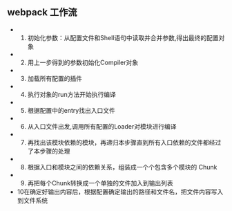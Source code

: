 ## webpack 工作流
  - 1. 初始化参数：从配置文件和Shell语句中读取并合并参数,得出最终的配置对象
  - 2. 用上一步得到的参数初始化Compiler对象
  - 3. 加载所有配置的插件
  - 4. 执行对象的run方法开始执行编译
  - 5. 根据配置中的entry找出入口文件
  - 6. 从入口文件出发,调用所有配置的Loader对模块进行编译
  - 7. 再找出该模块依赖的模块，再递归本步骤直到所有入口依赖的文件都经过了本步骤的处理
  - 8. 根据入口和模块之间的依赖关系，组装成一个个包含多个模块的 Chunk
  - 9. 再把每个Chunk转换成一个单独的文件加入到输出列表
  - 10在确定好输出内容后，根据配置确定输出的路径和文件名，把文件内容写入到文件系统